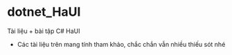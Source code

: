 # dotnet_HaUI
Tài liệu + bài tập C# HaUI

- Các tài liệu trên mang tính tham khảo, chắc chắn vẫn nhiều thiếu sót nhé
